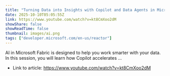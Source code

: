 ```yaml
---
title: "Turning Data into Insights with Copilot and Data Agents in Microsoft Fabric"
date: 2025-10-10T05:05:55Z
link: https://www.youtube.com/watch?v=kt8CmXoo2dM
showShare: false
showReadTime: false
thumbnail: images/ai.png
tags: ["developer.microsoft.com/en-us/reactor"]
---
```

AI in Microsoft Fabric is designed to help you work smarter with your data. In this session, you will learn how Copilot accelerates ...

- Link to article: https://www.youtube.com/watch?v=kt8CmXoo2dM